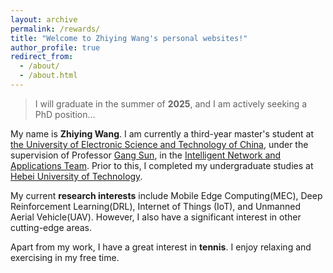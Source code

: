 ```yaml
---
layout: archive
permalink: /rewards/
title: "Welcome to Zhiying Wang's personal websites!"
author_profile: true
redirect_from: 
  - /about/
  - /about.html
---
```


> I will graduate in the summer of **2025**, and I am actively seeking a PhD position...

My name is **Zhiying Wang**. I am currently a third-year master's student at [the University of Electronic Science and Technology of China](https://en.uestc.edu.cn/), under the supervision of Professor [Gang Sun](https://scholar.google.com/citations?hl=en&user=aUPwLyYAAAAJ&view_op=list_works&sortby=pubdate), in the [Intelligent Network and Applications Team](https://www.sice.uestc.edu.cn/kxyj/kytd/wlgcx/zhwljyytd.htm#). Prior to this, I completed my undergraduate studies at [Hebei University of Technology](https://eweb.hebut.edu.cn/).

My current **research interests** include Mobile Edge Computing(MEC), Deep Reinforcement Learning(DRL), Internet of Things (IoT), and Unmanned Aerial Vehicle(UAV). However, I also have a significant interest in other cutting-edge areas.

Apart from my work, I have a great interest in **tennis**. I enjoy relaxing and exercising in my free time.
